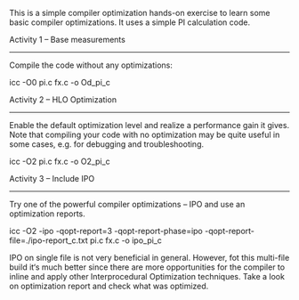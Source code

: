 This is a simple compiler optimization hands-on exercise to learn some basic compiler optimizations. It uses a simple PI calculation code.

Activity 1 – Base measurements
******************************
Compile the code without any optimizations:

icc -O0 pi.c fx.c -o Od_pi_c

Activity 2 – HLO Optimization
*****************************
Enable the default optimization level and realize a performance gain it gives. Note that compiling your code with no optimization may be quite useful in some cases, e.g. for debugging and
troubleshooting.

icc -O2 pi.c fx.c -o O2_pi_c

Activity 3 – Include IPO
************************
Try one of the powerful compiler optimizations – IPO and use an optimization reports.

icc -O2 -ipo -qopt-report=3 -qopt-report-phase=ipo -qopt-report-file=./ipo-report_c.txt pi.c fx.c -o ipo_pi_c

IPO on single file is not very beneficial in general. However, fot this multi-file build it‘s much better since
there are more opportunities for the compiler to inline and apply other Interprocedural Optimization
techniques. Take a look on optimization report and check what was optimized.

